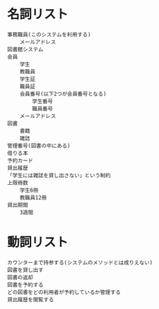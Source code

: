 # 名詞リスト
    事務職員(このシステムを利用する)
        メールアドレス
    図書館システム
    会員
        学生
        教職員
        学生証
        職員証
        会員番号(以下2つが会員番号となる)
            学生番号
            職員番号
        メールアドレス
    図書
        書籍
        雑誌
    管理番号(図書の中にある)
    借りる本
    予約カード
    貸出履歴
    「学生には雑誌を貸し出さない」という制約
    上限冊数
        学生6冊
        教職員12冊
    貸出期間
        3週間

# 動詞リスト
    カウンターまで持参する(システムのメソッドとは成りえない)
    図書を貸し出す
    図書の返却
    図書を予約する
    どの図書をどの利用者が予約しているか管理する
    貸出履歴を閲覧する